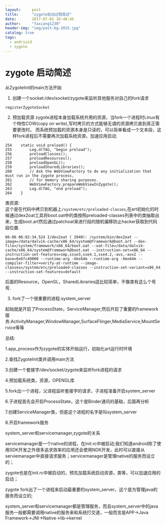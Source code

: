 ```yaml
---
layout:     post
title:      "zygote启动过程简述"
date:       2017-07-01 16:40:45
author:     "faxiang1230"
header-img: "img/post-bg-2015.jpg"
catalog: true
tags:
  - andrioid
  - zygote
---
```

# zygote 启动简述
从ZygoteInit的main方法开始
1. 创建一个socket:/dev/socket/zygote来监听其他服务对自己的fork请求
```
registerZygoteSocket
```
2. 预加载资源
zygote进程本身加载系统共用的资源，当fork一个进程时Linux有个特性COW(copy on write),写时拷贝的方式能够无谓的资源拷贝直到真正需要更改时。
而系统预加载的资源本身是只读的，可以简单看成一个文本段，这样fork进程后不需要再次加载系统资源，加速应用启动.
```
254    static void preload() {
255        Log.d(TAG, "begin preload");
256        preloadClasses();
257        preloadResources();
258        preloadOpenGL();
259        preloadSharedLibraries();
260        // Ask the WebViewFactory to do any initialization that must run in the zygote process,
261        // for memory sharing purposes.
262        WebViewFactory.prepareWebViewInZygote();
263        Log.d(TAG, "end preload");
264    }
```
类资源:  
这个是在代码中拷贝到机器上`/system/etc/preloaded-classes`,在art初始化的时候通过dex2oat工具将boot.oat中的类按照preloaded-classes列表中的类抽取出来，生成boot.art然后通过patchoat来进行段的随机偏移防止hacker获取到代码段位置.
```
06-06 06:02:34.524 I/dex2oat ( 2040): /system/bin/dex2oat --image=/data/dalvik-cache/x86_64/system@framework@boot.art --dex-file=/system/framework/x86_64/boot.oat --oat-file=/data/dalvik-cache/x86_64/system@framework@boot.oat --instruction-set=x86_64 --instruction-set-features=smp,ssse3,sse4.1,sse4.2,-avx,-avx2 --base=0x6fc49000 --runtime-arg -Xms64m --runtime-arg -Xmx64m --compiler-filter=verify-at-runtime --image-classes=/system/etc/preloaded-classes --instruction-set-variant=x86_64 --instruction-set-features=default
```
后面的Resource，OpenGL，SharedLibraries逗比较简单，不像类有这么个弯弯.

3. fork了一个很重要的进程:system_server

起始就是开启了ProcessState，ServiceManager,然后开启了重要的framework服务:ActivityManager,WindowManager,SurfaceFlinger,MediaService,MountService等等

总结:

1.app_process作为zygote的实体开始运行，初始化art运行时环境

2.查找ZygoteInit类并调用main方法

3.创建一个套接字/dev/socket/zygote来监听fork进程的请求

4.预加载系统类，资源，OPENGL库

5.fork出一个进程，父进程监听套接字的请求，子进程准备开启system_server

6.子进程首先会开启ProcessState，这个是Binder通讯的基础，后面再分析

7.创建ServiceManager类，但是这个进程的名字是叫system_server

8.开启framework服务

system_server和servicemanager,zygote的关系

servicemanager是一个native的进程，在init.rc中被启动;我们知道android除了使用SDK开发之外很多追求效率的应用还会使用NDK开发，此时可以直接从serviemanager中直接请求服务；servicemanager是管理native的服务而设立的；

zygote也是在init.rc中被启动的，预先加载系统启动资源，类等，可以加速应用的启动；

zygote fork出了一个进程来启动最重要的system_server，这个是为管理java的服务而设立的;

system_server和servicemanager都是管理服务，而且system_server中的java服务一般都需要调用native的服务来和系统打交道，一般而言是APP->Java Framework->JNI->Native->lib->kernel
